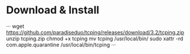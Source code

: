 # Download & Install
···
wget https://github.com/paradiseduo/tcping/releases/download/3.2/tcping.zip
unzip tcping.zip
chmod +x tcping
mv tcping /usr/local/bin/
sudo xattr -rd com.apple.quarantine /usr/local/bin/tcping
···
